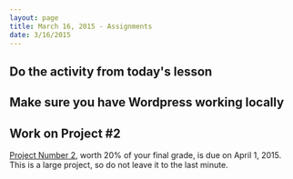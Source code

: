 ```yaml
---
layout: page
title: March 16, 2015 - Assignments
date: 3/16/2015
---
```


## Do the activity from today's lesson

## Make sure you have Wordpress working locally

## Work on Project #2

[Project Number 2](2015-03-04-project2.html), worth 20% of your final grade, is due on April 1, 2015.  This is a large project, so do not leave it to the last minute.